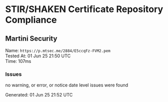 # STIR/SHAKEN Certificate Repository Compliance

## Martini Security

Name: `https://p.mtsec.me/2884/E5ccqFz-FVM2.pem`\
Tested At: 01 Jun 25 21:50 UTC\
Time: 107ms

### Issues

no warning, or error, or notice date level issues were found

Generated: 01 Jun 25 21:52 UTC
